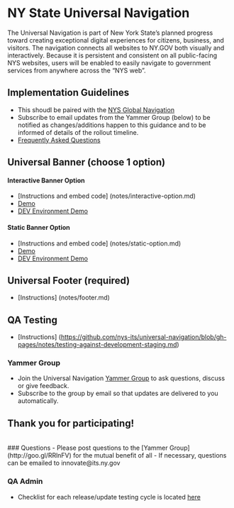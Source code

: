 # NY State Universal Navigation

The Universal Navigation is part of New York State’s planned progress toward creating exceptional digital experiences for citizens, business, and visitors. The navigation connects all websites to NY.GOV both visually and interactively. Because it is persistent and consistent on all public-facing NYS websites, users will be enabled to easily navigate to government services from anywhere across the “NYS web”. 

## Implementation Guidelines

- This shoudl be paired with the [NYS Global Navigation](https://github.com/ny/global-navigation)
- Subscribe to email updates from the Yammer Group (below) to be notified as changes/additions happen to this guidance and to be informed of details of the rollout timeline.
- [Frequently Asked Questions](notes/faqs.md)

## Universal Banner (choose 1 option)

#### Interactive Banner Option

- [Instructions and embed code] (notes/interactive-option.md)
- [Demo](http://ny.github.io/universal-navigation/demos/interactive-option-demo.html)
- [DEV Environment Demo](http://ny.github.io/universal-navigation/demos/interactive-option-demo-DEV.html)
#### Static Banner Option

- [Instructions and embed code] (notes/static-option.md)
- [Demo](http://ny.github.io/universal-navigation/demos/static-option-demo.html)
- [DEV Environment Demo](http://ny.github.io/universal-navigation/demos/static-option-demo-DEV.html)

## Universal Footer (required)

- [Instructions] (notes/footer.md)

## QA Testing
- [Instructions] (https://github.com/nys-its/universal-navigation/blob/gh-pages/notes/testing-against-development-staging.md)

### Yammer Group

- Join the Universal Navigation [Yammer Group](http://goo.gl/RRlnFV) to ask questions, discuss or give feedback.
- Subscribe to the group by email so that updates are delivered to you automatically.

## Thank you for participating!


<br>
### Questions
- Please post questions to the [Yammer Group](http://goo.gl/RRlnFV) for the mutual benefit of all
- If necessary, questions can be emailed to innovate@its.ny.gov

### QA Admin
- Checklist for each release/update testing cycle is located [here](https://github.com/ny/universal-navigation/blob/gh-pages/notes/QA-Process-Checklist.md#qa-checklist)
